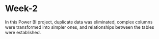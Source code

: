 # Week-2
In this Power BI project, duplicate data was eliminated, complex columns were transformed into simpler ones, and relationships between the tables were established.
